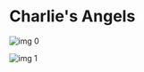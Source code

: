 # Charlie's Angels

![img 0](https://i.imgur.com/gqYTJ9p.jpg)

![img 1](https://i.imgur.com/tGeOXGI.png)


